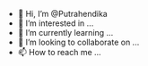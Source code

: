 - 👋 Hi, I’m @Putrahendika
- 👀 I’m interested in ...
- 🌱 I’m currently learning ...
- 💞️ I’m looking to collaborate on ...
- 📫 How to reach me ...

<!---
Putrahendika/Putrahendika is a ✨ special ✨ repository because its `README.md` (this file) appears on your GitHub profile.
You can click the Preview link to take a look at your changes.
--->
